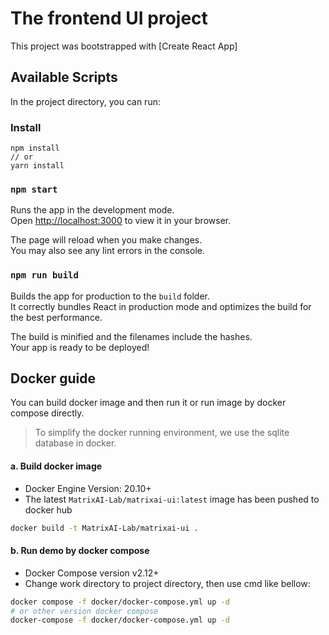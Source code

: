 # The frontend UI project

This project was bootstrapped with [Create React App]

## Available Scripts

In the project directory, you can run:

### Install

```
npm install
// or
yarn install
```

### `npm start`

Runs the app in the development mode.\
Open [http://localhost:3000](http://localhost:3000) to view it in your browser.

The page will reload when you make changes.\
You may also see any lint errors in the console.

### `npm run build`

Builds the app for production to the `build` folder.\
It correctly bundles React in production mode and optimizes the build for the best performance.

The build is minified and the filenames include the hashes.\
Your app is ready to be deployed!


## Docker guide

You can build docker image and then run it or run image by docker compose directly.

> To simplify the docker running environment, we use the sqlite database in docker.

#### a. Build docker image
* Docker Engine Version: 20.10+
* The latest `MatrixAI-Lab/matrixai-ui:latest` image has been pushed to docker hub

```bash
docker build -t MatrixAI-Lab/matrixai-ui .
```

#### b. Run demo by docker compose
* Docker Compose version v2.12+
* Change work directory to project directory, then use cmd like bellow:

```bash
docker compose -f docker/docker-compose.yml up -d
# or other version docker compose
docker-compose -f docker/docker-compose.yml up -d
```
